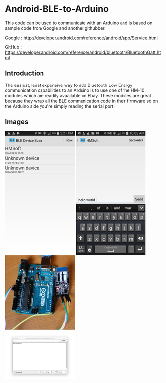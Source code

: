 
Android-BLE-to-Arduino
===================================

This code can be used to communicate with an Arduino and is based on sample code from Google and another githubber.

Google : http://developer.android.com/reference/android/app/Service.html

GitHub : https://developer.android.com/reference/android/bluetooth/BluetoothGatt.html

Introduction
------------

The easiest, least expensive way to add Bluetooth Low Energy communication capabilities to an Arduino is to use one of the HM-10 modules which are readily avaailable on Ebay.  These modules are great because they wrap all the BLE communication code in their firmware so on the Arduino side you're simply reading the serial port.  


Images
-------------

<img src="screenshots/1-main.png" height="400" alt="Screenshot"/> <img src="screenshots/2-detail.png" height="400" alt="Screenshot"/> <img src="screenshots/arduino.png" height="400" alt="Screenshot"/> 




